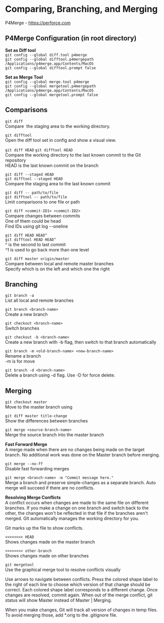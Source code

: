 # Comparing, Branching, and Merging

P4Merge - https://perforce.com<br>

## P4Merge Configuration (in root directory)

**Set as Diff tool**<br>
`git config --global diff.tool p4merge`<br>
`git config --global difftool.p4mergepath /Applications/p4merge.app/Contents/MacOS`<br>
`git config --global difftool.prompt false`

**Set as Merge Tool**<br>
`git config --global merge.tool p4merge`<br>
`git config --global mergetool.p4mergepath /Applications/p4merge.app/Contents/MacOS` <br>
`git config --global mergetool.prompt false `

## Comparisons

`git diff` <br>
Compare  the staging area to the working directory.

`git difftool` <br>
Open the diff tool set in config and show a visual view.

`git diff HEAD`
`git difftool HEAD` <br>
Compare the working directory to the last known commit to the Git repository <br>
HEAD is the last known commit on the branch

`git diff --staged HEAD` <br>
`git difftool --staged HEAD` <br>
Compare the staging area to the last known commit

`git diff -- path/to/file` <br>
`git difftool -- path/to/file` <br>
Limit comparisons to one file or path

`git diff <commit-ID1> <commit-ID2>` <br>
Compare changes between commits <br>
One of them could be head <br>
Find IDs using git log --oneline

`git diff HEAD HEAD^ ` <br>
`git difftool HEAD HEAD^ ` <br>
^ is the second to last commit <br>
^1 is used to go back more than one level

`git diff master origin/master` <br>
Compare between local and remote master branches <br>
Specify which is on the left and which one the right

## Branching
`git branch -a` <br>
List all local and remote branches

`git branch <branch-name>` <br>
Create a new branch

`git checkout <branch-name>` <br>
Switch branches

`git checkout -b <branch-name>` <br>
Create a new branch with -b flag, then switch to that branch automatically

`git branch -m <old-branch-name> <new-branch-name>` <br>
Rename a branch  <br>
-m is for move

`git branch -d <branch-name>` <br>
Delete a branch using -d flag. Use -D for force delete.

## Merging
`git checkout master` <br>
Move to the master branch using 

`git diff master title-change` <br>
Show the differences between branches

`git merge <source-branch-name>` <br>
Merge the source branch into the master branch

**Fast Forward Merge** <br>
A merge made when there are no changes being made on the target branch. No additional work was done on the Master branch before merging.

`git merge --no-ff ` <br>
Disable fast forwarding merges

`git merge <branch-name> -m "Commit message here."` <br>
Merge a branch and preserve simple-changes as a separate branch. Auto merge will succeed if there are no conflicts.

**Resolving Merge Conflicts** <br>
A conflict occurs when changes are made to the same file on different branches. If you make a change on one branch and switch back to the other, the changes won't be reflected in that file if the branches aren't merged. GIt automatically manages the working directory for you.

Git marks up the file to show conflicts.

`<<<<<<<< HEAD` <br>
Shows changes made on the master branch

`>>>>>>>> other-branch` <br>
Shows changes made on other branches

`git mergetool` <br>
Use the graphical merge tool to resolve conflicts visually

Use arrows to navigate between conflicts. Press the colored shape label to the right of each line to choose which version of that change should be correct. Each colored shape label corresponds to a different change. Once changes are resolved, commit again. When out of the merge conflict, git status will show Master instead of Master | Merging.

When you make changes, Git will track all version of changes in temp files. To avoid merging those, add *.orig to the .gitignore file.
